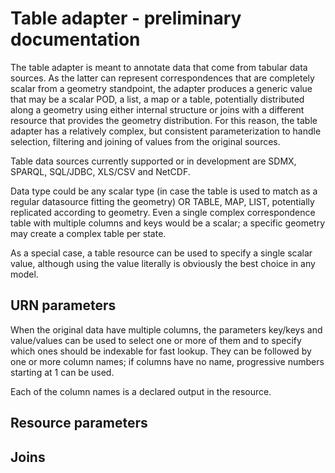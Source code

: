# Table adapter - preliminary documentation

The table adapter is meant to annotate data that come from tabular data sources. 
As the latter can represent correspondences that are completely scalar from a geometry 
standpoint, the adapter produces a generic value that may be a scalar POD, a list, 
a map or a table, potentially distributed along a geometry using either internal 
structure or joins with a different resource that provides the geometry distribution. 
For this reason, the table adapter has a relatively complex, but consistent parameterization 
to handle selection, filtering and joining of values from the original sources.

Table data sources currently supported or in development are SDMX, SPARQL, SQL/JDBC, 
XLS/CSV and NetCDF.

Data type could be any scalar type (in case the table is used to match as a regular datasource 
fitting the geometry) OR TABLE, MAP, LIST, potentially replicated according to geometry. 
Even a single complex correspondence table with multiple columns and keys would be a 
scalar; a specific geometry may create a complex table per state.

As a special case, a table resource can be used to specify a single scalar value, although 
using the value literally is obviously the best choice in any model.

## URN parameters

When the original data have multiple columns, the parameters key/keys and value/values 
can be used to select one or more of them and to specify which ones should be indexable 
for fast lookup. They can be followed by one or more column names; if columns have no 
name, progressive numbers starting at 1 can be used.

Each of the column names is a declared output in the resource.

## Resource parameters



## Joins



